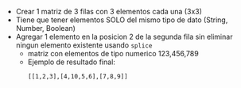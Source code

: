 - Crear 1 matriz de 3 filas con 3 elementos cada una (3x3)
- Tiene que tener elementos SOLO del mismo tipo de dato (String, Number, Boolean)
- Agregar 1 elemento en la posicion 2 de la segunda fila sin eliminar ningun elemento existente usando `splice`
    - matriz con elementos de tipo numerico 123,456,789
    - Ejemplo de resultado final:
        ```
        [[1,2,3],[4,10,5,6],[7,8,9]]
        ``` 